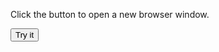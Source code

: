 
<html>
<body>

<p>Click the button to open a new browser window.</p>

<button onclick="myFunction()">Try it</button>

<script>
function myFunction() {
  function f_clientWidth()
  alert (f_filterResults)
  }
function f_clientWidth() {
	return f_filterResults (
		window.innerWidth ? window.innerWidth : 0,
		document.documentElement ? document.documentElement.clientWidth : 0,
		document.body ? document.body.clientWidth : 0
    
	);
}
function f_clientHeight() {
	return f_filterResults (
		window.innerHeight ? window.innerHeight : 0,
		document.documentElement ? document.documentElement.clientHeight : 0,
		document.body ? document.body.clientHeight : 0
	);
}
function f_scrollLeft() {
	return f_filterResults (
		window.pageXOffset ? window.pageXOffset : 0,
		document.documentElement ? document.documentElement.scrollLeft : 0,
		document.body ? document.body.scrollLeft : 0
	);
}
function f_scrollTop() {
	return f_filterResults (
		window.pageYOffset ? window.pageYOffset : 0,
		document.documentElement ? document.documentElement.scrollTop : 0,
		document.body ? document.body.scrollTop : 0
	);
}
function f_filterResults(n_win, n_docel, n_body) {
	var n_result = n_win ? n_win : 0;
	if (n_docel && (!n_result || (n_result > n_docel)))
		n_result = n_docel;
	return n_body && (!n_result || (n_result > n_body)) ? n_body : n_result;
}


function myFunction2() {
 
      alert (' Info' )
}     
</script>

</body>
</html>

